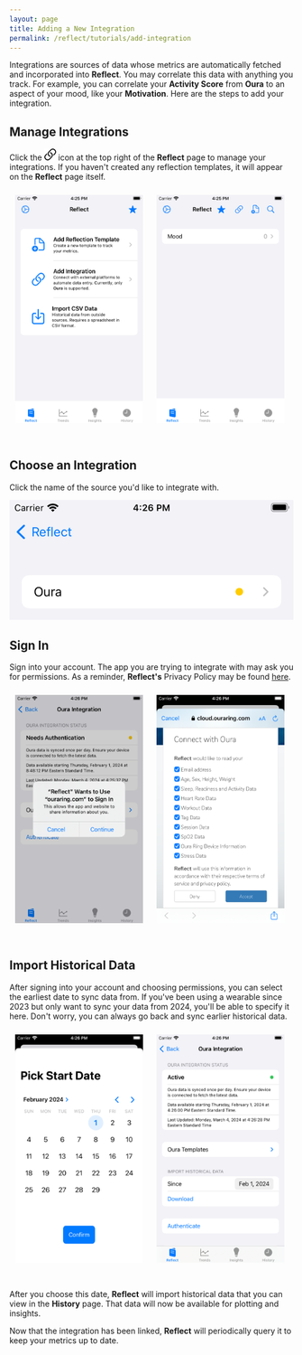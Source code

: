 ```yaml
---
layout: page
title: Adding a New Integration
permalink: /reflect/tutorials/add-integration
---
```


Integrations are sources of data whose metrics are automatically fetched and incorporated into **Reflect**. You may correlate this data with anything you track. For example, you can correlate your **Activity Score** from **Oura** to an aspect of your mood, like your **Motivation**. Here are the steps to add your integration.


## Manage Integrations

Click the ![](/assets/icons/link.png) icon at the top right of the **Reflect** page to manage your integrations. If you haven't created any reflection templates, it will appear on the **Reflect** page itself.

<img src="/assets/reflect/integrations/main-page1.png" style="width: 45%; height: 45%; display: inline; padding: 10px; padding-bottom: 30px">
<img src="/assets/reflect/integrations/main-page2.png" style="width: 45%; height: 45%; display: inline; padding: 10px; padding-bottom: 30px">

## Choose an Integration

 Click the name of the source you'd like to integrate with.

![](/assets/reflect/integrations/integration-page-inactive.png)

## Sign In

Sign into your account. The app you are trying to integrate with may ask you for permissions. As a reminder, **Reflect's** Privacy Policy may be found [here](/reflect/privacy). 

<img src="/assets/reflect/integrations/oura-page-request.png" style="width: 45%; height: 45%; display: inline; padding: 10px; padding-bottom: 30px">
<img src="/assets/reflect/integrations/oura-page-auth.png" style="width: 45%; height: 45%; display: inline; padding: 10px; padding-bottom: 30px">

## Import Historical Data

After signing into your account and choosing permissions, you can select the earliest date to sync data from. If you've been using a wearable since 2023 but only want to sync your data from 2024, you'll be able to specify it here. Don't worry, you can always go back and sync earlier historical data.

<img src="/assets/reflect/integrations/integration-start-date.png" style="width: 45%; height: 45%; display: inline; padding: 10px; padding-bottom: 30px">
<img src="/assets/reflect/integrations/integration-page-active.png" style="width: 45%; height: 45%; display: inline; padding: 10px; padding-bottom: 30px">

After you choose this date, **Reflect** will import historical data that you can view in the **History** page. That data will now be available for plotting and insights.

Now that the integration has been linked, **Reflect** will periodically query it to keep your metrics up to date.